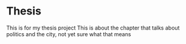 # Thesis
This is for my thesis project
This is about the chapter that talks about politics and the city, not yet sure what that means
